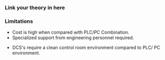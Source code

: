 ### Link your theory in here

### **Limitations**

- Cost is high when compared with PLC/PC Combination.
- Specialized support from engineering personnel required.
* DCS's require a clean control room environment compared to PLC/ PC environment.
